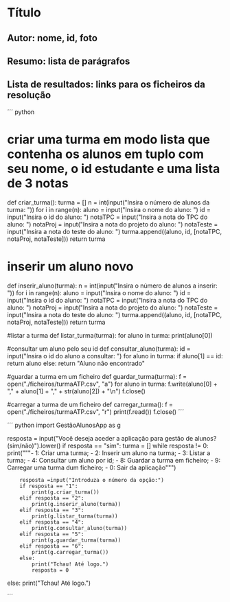 # Título
## Autor: nome, id, foto
## Resumo: lista de parágrafos
## Lista de resultados: links para os ficheiros da resolução

´´´ python 
# criar uma turma em modo lista que contenha os alunos em tuplo com seu nome, o id estudante e uma lista de 3 notas
def criar_turma():
    turma = []
    n = int(input("Insira o número de alunos da turma: "))
    for i in range(n):
        aluno = input("Insira o nome do aluno: ")
        id = input("Insira o id do aluno: ")
        notaTPC = input("Insira a nota do TPC do aluno: ")
        notaProj = input("Insira a nota do projeto do aluno: ")
        notaTeste = input("Insira a nota do teste do aluno: ")
        turma.append((aluno, id, [notaTPC, notaProj, notaTeste]))
    return turma

# inserir um aluno novo 
def inserir_aluno(turma):
    n = int(input("Insira o número de alunos a inserir: "))
    for i in range(n):
        aluno = input("Insira o nome do aluno: ")
        id = input("Insira o id do aluno: ")
        notaTPC = input("Insira a nota do TPC do aluno: ")
        notaProj = input("Insira a nota do projeto do aluno: ")
        notaTeste = input("Insira a nota do teste do aluno: ")
        turma.append((aluno, id, [notaTPC, notaProj, notaTeste]))
    return turma

#listar a turma
def listar_turma(turma):
    for aluno in turma:
        print(aluno[0])

#consultar um aluno pelo seu id
def consultar_aluno(turma):
    id = input("Insira o id do aluno a consultar: ")
    for aluno in turma:
        if aluno[1] == id:
            return aluno
        else:
            return "Aluno não encontrado"

#guardar a turma em um ficheiro 
def guardar_turma(turma):
  f = open("./ficheiros/turmaATP.csv", "a")
  for aluno in turma:
    f.write(aluno[0] + "," + aluno[1] + "," + str(aluno[2]) + "\n")
  f.close()

#carregar a turma de um ficheiro 
def carregar_turma():
    f = open("./ficheiros/turmaATP.csv", "r")
    print(f.read())
    f.close()
  ´´´

  ´´´ python 
  import GestãoAlunosApp as g

resposta = input("Você deseja aceder a aplicação para gestão de alunos?(sim/não)").lower()
if resposta == "sim":
    turma = []
    while resposta != 0:
        print("""- 1: Criar uma turma;
    - 2: Inserir um aluno na turma;
    - 3: Listar a turma;
    - 4: Consultar um aluno por id;
    - 8: Guardar a turma em ficheiro;
    - 9: Carregar uma turma dum ficheiro;
    - 0: Sair da aplicação""")
        
        resposta =input("Introduza o número da opção:")
        if resposta == "1":
            print(g.criar_turma()) 
        elif resposta == "2":
            print(g.inserir_aluno(turma))
        elif resposta == "3":
            print(g.listar_turma(turma))
        elif resposta == "4":
            print(g.consultar_aluno(turma))
        elif resposta == "5":
            print(g.guardar_turma(turma))
        elif resposta == "6":
            print(g.carregar_turma())
        else:
            print("Tchau! Até logo.")
            resposta = 0

else:
    print("Tchau! Até logo.")

´´´

